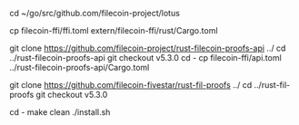 
cd ~/go/src/github.com/filecoin-project/lotus

cp filecoin-ffi/ffi.toml extern/filecoin-ffi/rust/Cargo.toml

git clone https://github.com/filecoin-project/rust-filecoin-proofs-api ../
cd ../rust-filecoin-proofs-api
git checkout v5.3.0
cd -
cp filecoin-ffi/api.toml ../rust-filecoin-proofs-api/Cargo.toml

git clone https://github.com/filecoin-fivestar/rust-fil-proofs ../
cd ../rust-fil-proofs
git checkout v5.3.0

cd -
make clean
./install.sh
